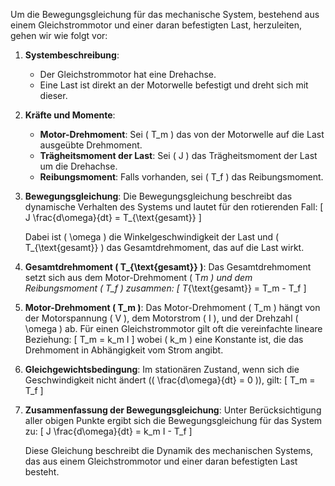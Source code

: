 Um die Bewegungsgleichung für das mechanische System, bestehend aus einem Gleichstrommotor und einer daran befestigten Last, herzuleiten, gehen wir wie folgt vor:

1. **Systembeschreibung**:

   - Der Gleichstrommotor hat eine Drehachse.
   - Eine Last ist direkt an der Motorwelle befestigt und dreht sich mit dieser.

2. **Kräfte und Momente**:

   - **Motor-Drehmoment**: Sei \( T_m \) das von der Motorwelle auf die Last ausgeübte Drehmoment.
   - **Trägheitsmoment der Last**: Sei \( J \) das Trägheitsmoment der Last um die Drehachse.
   - **Reibungsmoment**: Falls vorhanden, sei \( T_f \) das Reibungsmoment.

3. **Bewegungsgleichung**:
   Die Bewegungsgleichung beschreibt das dynamische Verhalten des Systems und lautet für den rotierenden Fall:
   \[ J \frac{d\omega}{dt} = T\_{\text{gesamt}} \]

   Dabei ist \( \omega \) die Winkelgeschwindigkeit der Last und \( T\_{\text{gesamt}} \) das Gesamtdrehmoment, das auf die Last wirkt.

4. **Gesamtdrehmoment \( T\_{\text{gesamt}} \)**:
   Das Gesamtdrehmoment setzt sich aus dem Motor-Drehmoment \( T*m \) und dem Reibungsmoment \( T_f \) zusammen:
   \[ T*{\text{gesamt}} = T_m - T_f \]

5. **Motor-Drehmoment \( T_m \)**:
   Das Motor-Drehmoment \( T_m \) hängt von der Motorspannung \( V \), dem Motorstrom \( I \), und der Drehzahl \( \omega \) ab. Für einen Gleichstrommotor gilt oft die vereinfachte lineare Beziehung:
   \[ T_m = k_m I \]
   wobei \( k_m \) eine Konstante ist, die das Drehmoment in Abhängigkeit vom Strom angibt.

6. **Gleichgewichtsbedingung**:
   Im stationären Zustand, wenn sich die Geschwindigkeit nicht ändert (\( \frac{d\omega}{dt} = 0 \)), gilt:
   \[ T_m = T_f \]

7. **Zusammenfassung der Bewegungsgleichung**:
   Unter Berücksichtigung aller obigen Punkte ergibt sich die Bewegungsgleichung für das System zu:
   \[ J \frac{d\omega}{dt} = k_m I - T_f \]

   Diese Gleichung beschreibt die Dynamik des mechanischen Systems, das aus einem Gleichstrommotor und einer daran befestigten Last besteht.
